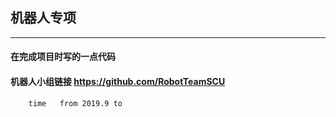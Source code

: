 ## 机器人专项
---
####  在完成项目时写的一点代码 

####  机器人小组链接 <https://github.com/RobotTeamSCU>

```
    time   from 2019.9 to 
```

